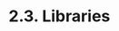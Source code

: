<!-- This file is generated automatically by infrastructure scripts (crates/codegen/spec/src/lib.rs:29:22). Please don't edit by hand. -->

# 2.3. Libraries

```{ .ebnf #LibraryDefinition }

```

<pre ebnf-snippet="LibraryDefinition" style="display: none;"><a href="#LibraryDefinition"><span class="k">LibraryDefinition</span></a><span class="o"> = </span><span class="cm">(* library_keyword: *)</span><span class="o"> </span><a href="../../01-file-structure/06-keywords#LibraryKeyword"><span class="k">LIBRARY_KEYWORD</span></a><br /><span class="o">                    </span><span class="cm">(* name: *)</span><span class="o"> </span><a href="../../05-expressions/06-identifiers#Identifier"><span class="k">IDENTIFIER</span></a><br /><span class="o">                    </span><span class="cm">(* open_brace: *)</span><span class="o"> </span><a href="../../01-file-structure/07-punctuation#OpenBrace"><span class="k">OPEN_BRACE</span></a><br /><span class="o">                    </span><span class="cm">(* members: *)</span><span class="o"> </span><a href="#LibraryMembers"><span class="k">LibraryMembers</span></a><br /><span class="o">                    </span><span class="cm">(* close_brace: *)</span><span class="o"> </span><a href="../../01-file-structure/07-punctuation#CloseBrace"><span class="k">CLOSE_BRACE</span></a><span class="o">;</span></pre>

```{ .ebnf #LibraryMembers }

```

<pre ebnf-snippet="LibraryMembers" style="display: none;"><a href="#LibraryMembers"><span class="k">LibraryMembers</span></a><span class="o"> = </span><span class="cm">(* item: *)</span><span class="o"> </span><a href="../01-contracts#ContractMember"><span class="k">ContractMember</span></a><span class="o">*</span><span class="o">;</span></pre>
